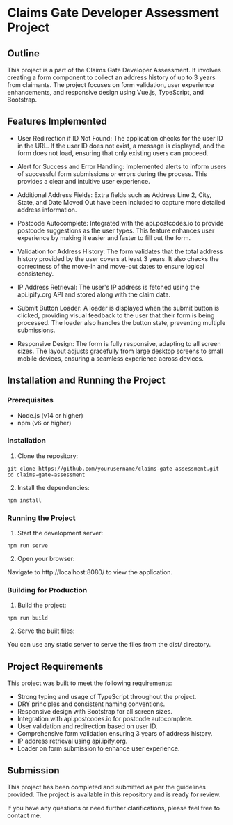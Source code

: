 # Claims Gate Developer Assessment Project

## Outline

This project is a part of the Claims Gate Developer Assessment. It involves creating a form component to collect an address history of up to 3 years from claimants. The project focuses on form validation, user experience enhancements, and responsive design using Vue.js, TypeScript, and Bootstrap.

## Features Implemented

- User Redirection if ID Not Found: The application checks for the user ID in the URL. If the user ID does not exist, a message is displayed, and the form does not load, ensuring that only existing users can proceed.

- Alert for Success and Error Handling: Implemented alerts to inform users of successful form submissions or errors during the process. This provides a clear and intuitive user experience.

- Additional Address Fields: Extra fields such as Address Line 2, City, State, and Date Moved Out have been included to capture more detailed address information.

- Postcode Autocomplete: Integrated with the api.postcodes.io to provide postcode suggestions as the user types. This feature enhances user experience by making it easier and faster to fill out the form.

- Validation for Address History: The form validates that the total address history provided by the user covers at least 3 years. It also checks the correctness of the move-in and move-out dates to ensure logical consistency.

- IP Address Retrieval: The user's IP address is fetched using the api.ipify.org API and stored along with the claim data.
- Submit Button Loader: A loader is displayed when the submit button is clicked, providing visual feedback to the user that their form is being processed. The loader also handles the button state, preventing multiple submissions.

- Responsive Design: The form is fully responsive, adapting to all screen sizes. The layout adjusts gracefully from large desktop screens to small mobile devices, ensuring a seamless experience across devices.


## Installation and Running the Project

### Prerequisites
- Node.js (v14 or higher)
- npm (v6 or higher)

### Installation
1) Clone the repository:

```
git clone https://github.com/yourusername/claims-gate-assessment.git
cd claims-gate-assessment
```

2) Install the dependencies:

```
npm install
```

### Running the Project
1) Start the development server:

```
npm run serve
```

2) Open your browser:

Navigate to http://localhost:8080/ to view the application.

### Building for Production
1) Build the project:

```
npm run build
```

2) Serve the built files:

You can use any static server to serve the files from the dist/ directory.

## Project Requirements

This project was built to meet the following requirements:

- Strong typing and usage of TypeScript throughout the project.
- DRY principles and consistent naming conventions.
- Responsive design with Bootstrap for all screen sizes.
- Integration with api.postcodes.io for postcode autocomplete.
- User validation and redirection based on user ID.
- Comprehensive form validation ensuring 3 years of address history.
- IP address retrieval using api.ipify.org.
- Loader on form submission to enhance user experience.

## Submission

This project has been completed and submitted as per the guidelines provided. The project is available in this repository and is ready for review.

If you have any questions or need further clarifications, please feel free to contact me.

